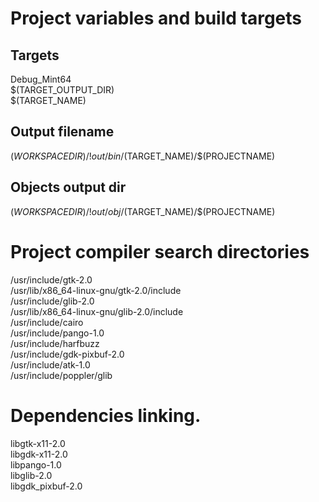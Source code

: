 # Project variables and build targets

## Targets

Debug_Mint64  
$(TARGET_OUTPUT_DIR)  
$(TARGET_NAME)  

## Output filename

$(WORKSPACEDIR)/!out/bin/$(TARGET_NAME)/$(PROJECTNAME)

## Objects output dir

$(WORKSPACEDIR)/!out/obj/$(TARGET_NAME)/$(PROJECTNAME)


# Project compiler search directories

/usr/include/gtk-2.0  
/usr/lib/x86_64-linux-gnu/gtk-2.0/include  
/usr/include/glib-2.0  
/usr/lib/x86_64-linux-gnu/glib-2.0/include  
/usr/include/cairo  
/usr/include/pango-1.0  
/usr/include/harfbuzz  
/usr/include/gdk-pixbuf-2.0  
/usr/include/atk-1.0  
/usr/include/poppler/glib  

# Dependencies linking.

libgtk-x11-2.0  
libgdk-x11-2.0  
libpango-1.0  
libglib-2.0  
libgdk_pixbuf-2.0  

